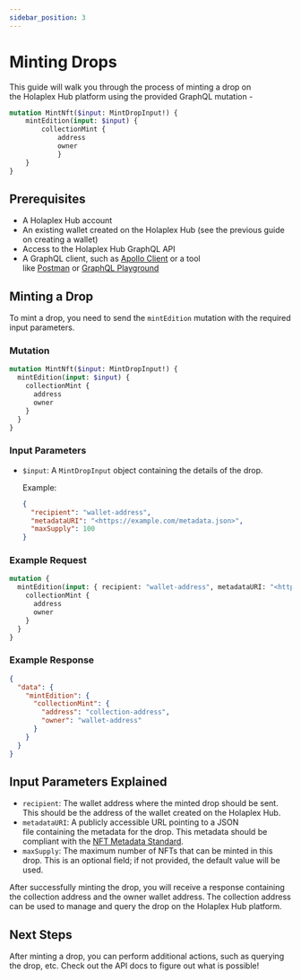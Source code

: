 ```yaml
---
sidebar_position: 3
---
```

Minting Drops
==============



This guide will walk you through the process of minting a drop on the Holaplex Hub platform using the provided GraphQL mutation -

```graphql
mutation MintNft($input: MintDropInput!) {
    mintEdition(input: $input) {
        collectionMint {
            address
            owner
            }
    }
}

```

Prerequisites
-------------

-   A Holaplex Hub account
-   An existing wallet created on the Holaplex Hub (see the previous guide on creating a wallet)
-   Access to the Holaplex Hub GraphQL API
-   A GraphQL client, such as [Apollo Client](https://www.apollographql.com/client/) or a tool like [Postman](https://www.postman.com/) or [GraphQL Playground](https://github.com/graphql/graphql-playground)

Minting a Drop
--------------

To mint a drop, you need to send the `mintEdition` mutation with the required input parameters.

### Mutation

```graphql
mutation MintNft($input: MintDropInput!) {
  mintEdition(input: $input) {
    collectionMint {
      address
      owner
    }
  }
}

```

### Input Parameters

-   `$input`: A `MintDropInput` object containing the details of the drop.

    Example:

    ```json
    {
      "recipient": "wallet-address",
      "metadataURI": "<https://example.com/metadata.json>",
      "maxSupply": 100
    }

    ```

### Example Request

```graphql
mutation {
  mintEdition(input: { recipient: "wallet-address", metadataURI: "<https://example.com/metadata.json>", maxSupply: 100 }) {
    collectionMint {
      address
      owner
    }
  }
}

```

### Example Response

```json
{
  "data": {
    "mintEdition": {
      "collectionMint": {
        "address": "collection-address",
        "owner": "wallet-address"
      }
    }
  }
}

```

Input Parameters Explained
--------------------------

-   `recipient`: The wallet address where the minted drop should be sent. This should be the address of the wallet created on the Holaplex Hub.
-   `metadataURI`: A publicly accessible URL pointing to a JSON file containing the metadata for the drop. This metadata should be compliant with the [NFT Metadata Standard](https://docs.metaplex.com/programs/token-metadata/overview).
-   `maxSupply`: The maximum number of NFTs that can be minted in this drop. This is an optional field; if not provided, the default value will be used.

After successfully minting the drop, you will receive a response containing the collection address and the owner wallet address. The collection address can be used to manage and query the drop on the Holaplex Hub platform.

Next Steps
----------

After minting a drop, you can perform additional actions, such as querying the drop, etc. Check out the API docs to figure out what is possible!